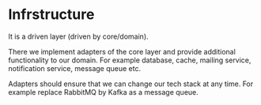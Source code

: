 # Infrstructure

It is a driven layer (driven by core/domain).

There we implement adapters of the core layer and provide additional functionality to our domain.
For example database, cache, mailing service, notification service, message queue etc.

Adapters should ensure that we can change our tech stack at any time. For example replace RabbitMQ by Kafka as a message queue.